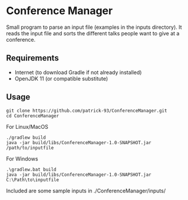 # Conference Manager
Small program to parse an input file (examples in the inputs directory). It reads the input file
and sorts the different talks people want to give at a conference.

## Requirements
* Internet (to download Gradle if not already installed)
* OpenJDK 11 (or compatible substitute)

## Usage
```shell
git clone https://github.com/patrick-93/ConferenceManager.git
cd ConferenceManager
```
For Linux/MacOS
```shell
./gradlew build
java -jar build/libs/ConferenceManager-1.0-SNAPSHOT.jar /path/to/inputfile
```

For Windows
```shell
.\gradlew.bat build
java -jar build/libs/ConferenceManager-1.0-SNAPSHOT.jar C:\Path\to\inputfile
```

Included are some sample inputs in ./ConferenceManager/inputs/

